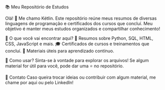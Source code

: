 📚 Meu Repositório de Estudos



Olá! 👋 Me chamo Kétlin.
Este repositório reúne meus resumos de diversas linguagens de programação e certificados dos cursos que concluí. Meu objetivo é manter meus estudos organizados e compartilhar conhecimento!

📌 O que você vai encontrar aqui?
📝 Resumos sobre Python, SQL, HTML, CSS, JavaScript e mais.
🎓 Certificados de cursos e treinamentos que concluí.
📖 Materiais úteis para aprendizado contínuo.

🚀 Como usar?
Sinta-se à vontade para explorar os arquivos! Se algum material for útil para você, pode dar uma ⭐ no repositório.

📩 Contato
Caso queira trocar ideias ou contribuir com algum material, me chame por aqui ou pelo LinkedIn!
